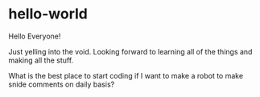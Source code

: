 # hello-world

Hello Everyone!

Just yelling into the void.
Looking forward to learning all of the things and making all the stuff. 

What is the best place to start coding if I want to make a robot to make snide comments on daily basis?
